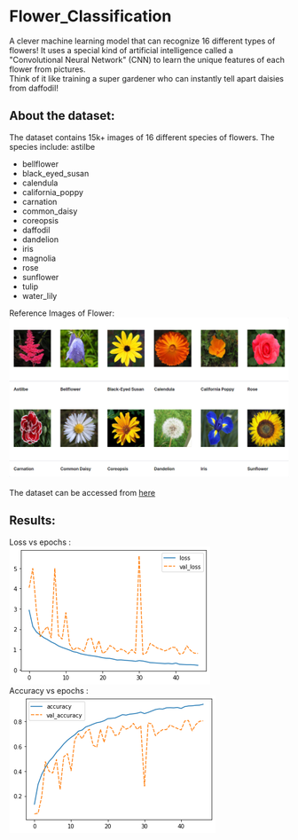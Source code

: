 # Flower_Classification

A clever machine learning model that can recognize 16 different types of flowers! It uses a special kind of artificial intelligence called a "Convolutional Neural Network" (CNN) to learn the unique features of each flower from pictures. <br />
Think of it like training a super gardener who can instantly tell apart daisies from daffodil!

## About the dataset:
The dataset contains 15k+ images of 16 different species of flowers. The species include: 
astilbe
- bellflower
- black_eyed_susan
- calendula
- california_poppy
- carnation
- common_daisy
- coreopsis
- daffodil
- dandelion
- iris
- magnolia
- rose
- sunflower
- tulip
- water_lily

Reference Images of Flower: <br />
![flower images](https://github.com/Shreyas1018/Flower-Classification/blob/main/flower_images.png)<br /> <br /> 
The dataset can be accessed from [here](https://www.kaggle.com/datasets/l3llff/flowers)

## Results:
Loss vs epochs : <br />
![](https://github.com/Shreyas1018/Flower-Classification/blob/main/Loss%20vs%20epochs.png) <br />
Accuracy vs epochs : <br />
![](https://github.com/Shreyas1018/Flower-Classification/blob/main/Acc%20vs%20epochs.png)



